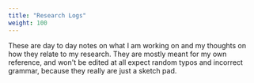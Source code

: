 ```yaml
---
title: "Research Logs"
weight: 100
---
```

These are day to day notes on what I am working on
and my thoughts on how they relate to my research.
They are mostly meant for my own reference, and won't
be edited at all expect random typos and incorrect
grammar, because they really are just a sketch pad.
<!--more-->

